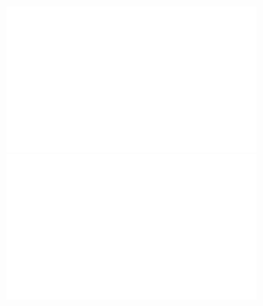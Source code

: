 <br/>
  
![](https://github.com/swhmonster/github-stats/blob/master/generated/overview.svg)
![](https://github.com/swhmonster/github-stats/blob/master/generated/languages.svg)
</a>
